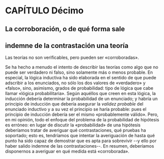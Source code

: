 # CAPÍTULO Décimo

## La corroboración, o de qué forma sale
## indemne de la contrastación una teoría

Las teorías no son verificables, pero pueden ser «corroboradas».

Se ha hecho a menudo el intento de describir las teorías como
algo que no puede ser verdadero ni falso, sino solamente más o menos
probable. En especial, la lógica inductiva ha sido elaborada en
el sentido de que puede adscribir a los enunciados, no sólo los dos
valores de «verdadero» y «falso», sino, asimismo, grados de probabilidad:
tipo de lógica que cabe llamar «lógica probabilitaria». Según
aquéllos que creen en esta lógica, la inducción debería determinar
la probabilidad de un enunciado; y habría un principio de inducción
que debería asegurar la *validez probable* del enunciado inductivo
y a su vez el principio se haría probable: pues el principio
de inducción debería ser el mismo «probablemente válido».
Pero, en mi opinión, todo
el enfoque del problema de la probabilidad de hipótesis es erróneo:
en lugar de discutir la «probabilidad» de una hipótesis deberíamos
tratar de averiguar qué contrastaciones, qué pruebas ha soportado;
esto es, tendríamos que intentar la averiguación de hasta qué punto
ha sido capaz de demostrar que es apta para sobrevivir --y ello por
haber salido indemne de las contrastaciones--. En resumen, deberíamos
disponernos a averiguar en qué medida está «corroborada».
